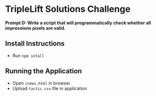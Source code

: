 # TripleLift Solutions Challenge

**Prompt D: Write a script that will programmatically check whether all impressions pixels are valid.**

## Install Instructions
- Run `npm intall`

## Running the Application
- Open `index.html` in browser
- Upload `tactic.csv` file in application
